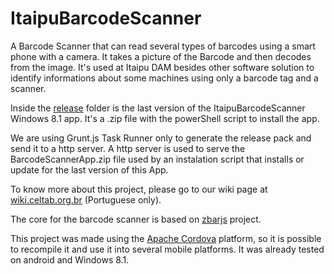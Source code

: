 # ItaipuBarcodeScanner
A Barcode Scanner that can read several types of barcodes using a smart phone with a camera. It takes a picture of the Barcode and then decodes from the image. It's used at Itaipu DAM besides other software solution to identify informations about some machines using only a barcode tag and a scanner.

Inside the [release](release/) folder is the last version of the ItaipuBarcodeScanner Windows 8.1 app. It's a .zip file with the powerShell script to install the app.

We are using Grunt.js Task Runner only to generate the release pack and send it to a http server. A http server is used to serve the BarcodeScannerApp.zip file used by an instalation script that installs or update for the last version of this App. 

To know more about this project, please go to our wiki page at [wiki.celtab.org.br](http://wiki.celtab.org.br/index.php/Itaipu_BarcodeScanner) (Portuguese only).

The core for the barcode scanner is based on [zbarjs](https://github.com/yurydelendik/zbarjs) project.

This project was made using the [Apache Cordova](http://cordova.apache.org/) platform, so it is possible to recompile it and use it into several mobile platforms. It was already tested on android and Windows 8.1.
